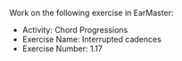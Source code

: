 Work on the following exercise in EarMaster:
- Activity: Chord Progressions
- Exercise Name: Interrupted cadences
- Exercise Number: 1.17
